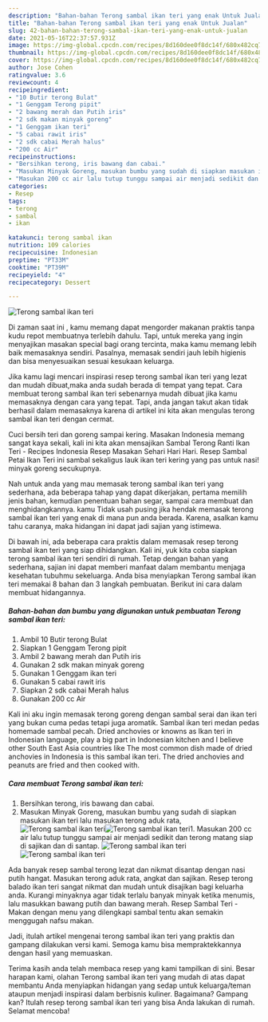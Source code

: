 ```yaml
---
description: "Bahan-bahan Terong sambal ikan teri yang enak Untuk Jualan"
title: "Bahan-bahan Terong sambal ikan teri yang enak Untuk Jualan"
slug: 42-bahan-bahan-terong-sambal-ikan-teri-yang-enak-untuk-jualan
date: 2021-05-16T22:37:57.931Z
image: https://img-global.cpcdn.com/recipes/8d160dee0f8dc14f/680x482cq70/terong-sambal-ikan-teri-foto-resep-utama.jpg
thumbnail: https://img-global.cpcdn.com/recipes/8d160dee0f8dc14f/680x482cq70/terong-sambal-ikan-teri-foto-resep-utama.jpg
cover: https://img-global.cpcdn.com/recipes/8d160dee0f8dc14f/680x482cq70/terong-sambal-ikan-teri-foto-resep-utama.jpg
author: Jose Cohen
ratingvalue: 3.6
reviewcount: 4
recipeingredient:
- "10 Butir terong Bulat"
- "1 Genggam Terong pipit"
- "2 bawang merah dan Putih iris"
- "2 sdk makan minyak goreng"
- "1 Genggam ikan teri"
- "5 cabai rawit iris"
- "2 sdk cabai Merah halus"
- "200 cc Air"
recipeinstructions:
- "Bersihkan terong, iris bawang dan cabai."
- "Masukan Minyak Goreng, masukan bumbu yang sudah di siapkan masukan ikan teri lalu masukan terong aduk rata,"
- "Masukan 200 cc air lalu tutup tunggu sampai air menjadi sedikit dan terong matang siap di sajikan dan di santap."
categories:
- Resep
tags:
- terong
- sambal
- ikan

katakunci: terong sambal ikan 
nutrition: 109 calories
recipecuisine: Indonesian
preptime: "PT33M"
cooktime: "PT39M"
recipeyield: "4"
recipecategory: Dessert

---
```



![Terong sambal ikan teri](https://img-global.cpcdn.com/recipes/8d160dee0f8dc14f/680x482cq70/terong-sambal-ikan-teri-foto-resep-utama.jpg)

Di zaman  saat ini , kamu memang dapat mengorder makanan praktis tanpa kudu repot membuatnya terlebih dahulu. Tapi, untuk mereka yang ingin menyajikan masakan special bagi orang tercinta, maka kamu memang lebih baik memasaknya sendiri. Pasalnya, memasak sendiri jauh lebih higienis dan bisa menyesuaikan sesuai kesukaan keluarga.

Jika kamu lagi mencari inspirasi resep terong sambal ikan teri yang lezat dan mudah dibuat,maka anda sudah berada di tempat yang tepat. Cara membuat terong sambal ikan teri  sebenarnya mudah dibuat jika kamu memasaknya dengan cara yang tepat. Tapi, anda jangan takut akan tidak berhasil dalam memasaknya 
karena di artikel ini kita akan mengulas terong sambal ikan teri dengan cermat.  

Cuci bersih teri dan goreng sampai kering. Masakan Indonesia memang sangat kaya sekali, kali ini kita akan mensajikan Sambal Terong Ranti Ikan Teri - Recipes Indonesia Resep Masakan Sehari Hari Hari. Resep Sambal Petai Ikan Teri ini sambal sekaligus lauk ikan teri kering yang pas untuk nasi! minyak goreng secukupnya.

Nah untuk anda yang mau memasak terong sambal ikan teri yang sederhana, ada beberapa tahap yang dapat dikerjakan, pertama memilih jenis bahan, kemudian penentuan bahan segar, sampai cara membuat dan menghidangkannya. kamu Tidak usah pusing jika hendak memasak terong sambal ikan teri yang enak di mana pun anda berada. Karena, asalkan kamu  tahu caranya, maka hidangan ini dapat jadi sajian yang istimewa.

Di bawah ini, ada beberapa cara praktis  dalam memasak resep terong sambal ikan teri yang siap dihidangkan. Kali ini, yuk kita coba siapkan terong sambal ikan teri sendiri di rumah. Tetap dengan bahan yang sederhana, sajian ini dapat memberi manfaat dalam membantu menjaga kesehatan tubuhmu sekeluarga. Anda bisa menyiapkan Terong sambal ikan teri memakai 8 bahan dan 3 langkah pembuatan. Berikut ini cara dalam membuat hidangannya.

<!--inarticleads1-->

##### Bahan-bahan dan bumbu yang digunakan untuk pembuatan Terong sambal ikan teri:

1. Ambil 10 Butir terong Bulat
1. Siapkan 1 Genggam Terong pipit
1. Ambil 2 bawang merah dan Putih iris
1. Gunakan 2 sdk makan minyak goreng
1. Gunakan 1 Genggam ikan teri
1. Gunakan 5 cabai rawit iris
1. Siapkan 2 sdk cabai Merah halus
1. Gunakan 200 cc Air


Kali ini aku ingin memasak terong goreng dengan sambal serai dan ikan teri yang bukan cuma pedas tetapi juga aromatik. Sambal ikan teri medan pedas homemade sambal pecah. Dried anchovies or knowns as Ikan teri in Indonesian language, play a big part in Indonesian kitchen and I believe other South East Asia countries like The most common dish made of dried anchovies in Indonesia is this sambal ikan teri. The dried anchovies and peanuts are fried and then cooked with. 

<!--inarticleads2-->

##### Cara membuat Terong sambal ikan teri:

1. Bersihkan terong, iris bawang dan cabai.
1. Masukan Minyak Goreng, masukan bumbu yang sudah di siapkan masukan ikan teri lalu masukan terong aduk rata,
<img src="//assets-global.cpcdn.com/assets/icons/button_play-2c75c40dde080a61004c1f40b05d8f140eaff45d7e9e6481dc71c63d2e7c4909.png" alt="Terong sambal ikan teri"><img src="//assets-global.cpcdn.com/assets/icons/button_play-2c75c40dde080a61004c1f40b05d8f140eaff45d7e9e6481dc71c63d2e7c4909.png" alt="Terong sambal ikan teri">1. Masukan 200 cc air lalu tutup tunggu sampai air menjadi sedikit dan terong matang siap di sajikan dan di santap.
<img src="//assets-global.cpcdn.com/assets/icons/button_play-2c75c40dde080a61004c1f40b05d8f140eaff45d7e9e6481dc71c63d2e7c4909.png" alt="Terong sambal ikan teri"><img src="//assets-global.cpcdn.com/assets/icons/button_play-2c75c40dde080a61004c1f40b05d8f140eaff45d7e9e6481dc71c63d2e7c4909.png" alt="Terong sambal ikan teri">

Ada banyak resep sambal terong lezat dan nikmat disantap dengan nasi putih hangat. Masukan terong aduk rata, angkat dan sajikan. Resep terong balado ikan teri sangat nikmat dan mudah untuk disajikan bagi keluarha anda. Kurangi minyaknya agar tidak terlalu banyak minyak ketika menumis, lalu masukkan bawang putih dan bawang merah. Resep Sambal Teri - Makan dengan menu yang dilengkapi sambal tentu akan semakin menggugah nafsu makan. 

Jadi, itulah artikel mengenai  terong sambal ikan teri  yang praktis dan gampang dilakukan versi kami. Semoga kamu bisa mempraktekkannya dengan hasil yang memuaskan. 

Terima kasih anda telah membaca resep yang kami tampilkan di sini. Besar harapan kami, olahan  Terong sambal ikan teri yang mudah di atas dapat membantu Anda menyiapkan hidangan yang sedap untuk keluarga/teman ataupun menjadi inspirasi dalam berbisnis kuliner. Bagaimana? Gampang kan? Itulah resep terong sambal ikan teri yang bisa Anda lakukan di rumah. Selamat mencoba!

